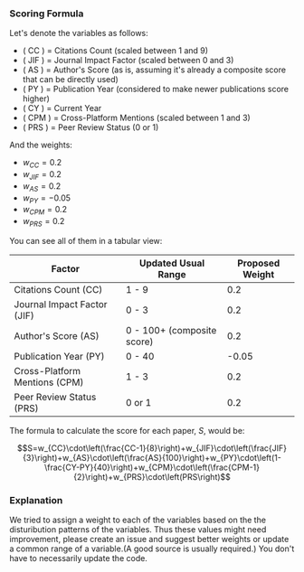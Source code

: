 
### Scoring Formula

Let's denote the variables as follows:

- \( CC \) = Citations Count (scaled between 1 and 9)
- \( JIF \) = Journal Impact Factor (scaled between 0 and 3)
- \( AS \) = Author's Score (as is, assuming it's already a composite score that can be directly used)
- \( PY \) = Publication Year (considered to make newer publications score higher)
- \( CY \) = Current Year
- \( CPM \) = Cross-Platform Mentions (scaled between 1 and 3)
- \( PRS \) = Peer Review Status (0 or 1)

And the weights:

- $w_{CC} = 0.2$
- $w_{JIF} = 0.2$
- $w_{AS} = 0.2$
- $w_{PY} = -0.05$
- $w_{CPM} = 0.2$
- $w_{PRS} = 0.2$

You can see all of them in a tabular view:

| Factor                        | Updated Usual Range        | Proposed Weight |
| ----------------------------- | -------------------------- | --------------- |
| Citations Count (CC)          | 1 - 9                      | 0.2             |
| Journal Impact Factor (JIF)   | 0 - 3                      | 0.2             |
| Author's Score (AS)           | 0 - 100+ (composite score) | 0.2             |
| Publication Year (PY)         | 0 - 40                     | \-0.05          |
| Cross-Platform Mentions (CPM) | 1 - 3                      | 0.2             |
| Peer Review Status (PRS)      | 0 or 1                     | 0.2             |

The formula to calculate the score for each paper, $S$, would be:

$$S=w_{CC}\cdot\left(\frac{CC-1}{8}\right)+w_{JIF}\cdot\left(\frac{JIF}{3}\right)+w_{AS}\cdot\left(\frac{AS}{100}\right)+w_{PY}\cdot\left(1-\frac{CY-PY}{40}\right)+w_{CPM}\cdot\left(\frac{CPM-1}{2}\right)+w_{PRS}\cdot\left(PRS\right)$$


### Explanation
We tried to assign a weight to each of the variables based on the the disturibution patterns of the variables. Thus these values might need improvement, please create an issue and suggest better weights or update a common range of a variable.(A good source is usually required.) You don't have to necessarily update the code. 